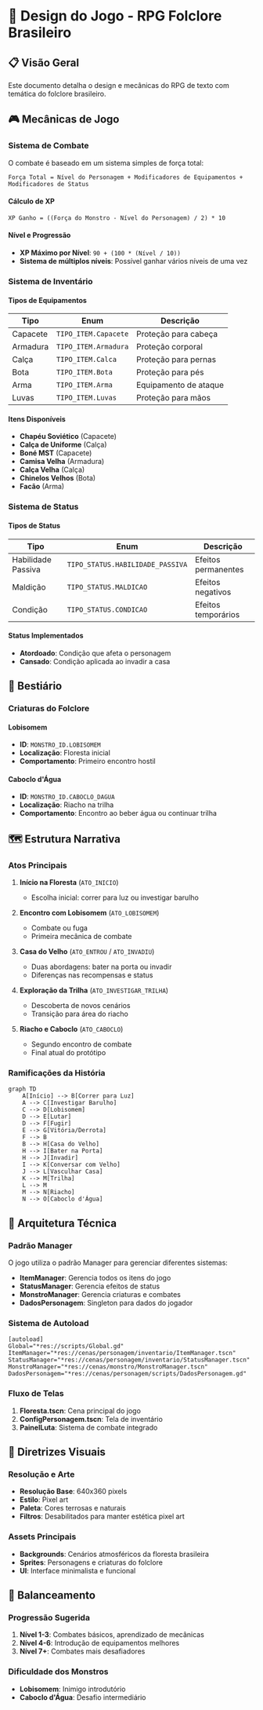# 🎲 Design do Jogo - RPG Folclore Brasileiro

## 📋 Visão Geral

Este documento detalha o design e mecânicas do RPG de texto com temática do folclore brasileiro.

## 🎮 Mecânicas de Jogo

### Sistema de Combate

O combate é baseado em um sistema simples de força total:

```
Força Total = Nível do Personagem + Modificadores de Equipamentos + Modificadores de Status
```

#### Cálculo de XP
```gdscript
XP Ganho = ((Força do Monstro - Nível do Personagem) / 2) * 10
```

#### Nível e Progressão
- **XP Máximo por Nível**: `90 + (100 * (Nível / 10))`
- **Sistema de múltiplos níveis**: Possível ganhar vários níveis de uma vez

### Sistema de Inventário

#### Tipos de Equipamentos
| Tipo | Enum | Descrição |
|------|------|-----------|
| Capacete | `TIPO_ITEM.Capacete` | Proteção para cabeça |
| Armadura | `TIPO_ITEM.Armadura` | Proteção corporal |
| Calça | `TIPO_ITEM.Calca` | Proteção para pernas |
| Bota | `TIPO_ITEM.Bota` | Proteção para pés |
| Arma | `TIPO_ITEM.Arma` | Equipamento de ataque |
| Luvas | `TIPO_ITEM.Luvas` | Proteção para mãos |

#### Itens Disponíveis
- **Chapéu Soviético** (Capacete)
- **Calça de Uniforme** (Calça)
- **Boné MST** (Capacete)
- **Camisa Velha** (Armadura)
- **Calça Velha** (Calça)
- **Chinelos Velhos** (Bota)
- **Facão** (Arma)

### Sistema de Status

#### Tipos de Status
| Tipo | Enum | Descrição |
|------|------|-----------|
| Habilidade Passiva | `TIPO_STATUS.HABILIDADE_PASSIVA` | Efeitos permanentes |
| Maldição | `TIPO_STATUS.MALDICAO` | Efeitos negativos |
| Condição | `TIPO_STATUS.CONDICAO` | Efeitos temporários |

#### Status Implementados
- **Atordoado**: Condição que afeta o personagem
- **Cansado**: Condição aplicada ao invadir a casa

## 🐺 Bestiário

### Criaturas do Folclore

#### Lobisomem
- **ID**: `MONSTRO_ID.LOBISOMEM`
- **Localização**: Floresta inicial
- **Comportamento**: Primeiro encontro hostil

#### Caboclo d'Água
- **ID**: `MONSTRO_ID.CABOCLO_DAGUA`
- **Localização**: Riacho na trilha
- **Comportamento**: Encontro ao beber água ou continuar trilha

## 🗺️ Estrutura Narrativa

### Atos Principais

1. **Início na Floresta** (`ATO_INICIO`)
   - Escolha inicial: correr para luz ou investigar barulho

2. **Encontro com Lobisomem** (`ATO_LOBISOMEM`)
   - Combate ou fuga
   - Primeira mecânica de combate

3. **Casa do Velho** (`ATO_ENTROU` / `ATO_INVADIU`)
   - Duas abordagens: bater na porta ou invadir
   - Diferenças nas recompensas e status

4. **Exploração da Trilha** (`ATO_INVESTIGAR_TRILHA`)
   - Descoberta de novos cenários
   - Transição para área do riacho

5. **Riacho e Caboclo** (`ATO_CABOCLO`)
   - Segundo encontro de combate
   - Final atual do protótipo

### Ramificações da História

```mermaid
graph TD
    A[Início] --> B[Correr para Luz]
    A --> C[Investigar Barulho]
    C --> D[Lobisomem]
    D --> E[Lutar]
    D --> F[Fugir]
    E --> G[Vitória/Derrota]
    F --> B
    B --> H[Casa do Velho]
    H --> I[Bater na Porta]
    H --> J[Invadir]
    I --> K[Conversar com Velho]
    J --> L[Vasculhar Casa]
    K --> M[Trilha]
    L --> M
    M --> N[Riacho]
    N --> O[Caboclo d'Água]
```

## 🔧 Arquitetura Técnica

### Padrão Manager

O jogo utiliza o padrão Manager para gerenciar diferentes sistemas:

- **ItemManager**: Gerencia todos os itens do jogo
- **StatusManager**: Gerencia efeitos de status
- **MonstroManager**: Gerencia criaturas e combates
- **DadosPersonagem**: Singleton para dados do jogador

### Sistema de Autoload

```gdscript
[autoload]
Global="*res://scripts/Global.gd"
ItemManager="*res://cenas/personagem/inventario/ItemManager.tscn"
StatusManager="*res://cenas/personagem/inventario/StatusManager.tscn"
MonstroManager="*res://cenas/monstro/MonstroManager.tscn"
DadosPersonagem="*res://cenas/personagem/scripts/DadosPersonagem.gd"
```

### Fluxo de Telas

1. **Floresta.tscn**: Cena principal do jogo
2. **ConfigPersonagem.tscn**: Tela de inventário
3. **PainelLuta**: Sistema de combate integrado

## 🎨 Diretrizes Visuais

### Resolução e Arte
- **Resolução Base**: 640x360 pixels
- **Estilo**: Pixel art
- **Paleta**: Cores terrosas e naturais
- **Filtros**: Desabilitados para manter estética pixel art

### Assets Principais
- **Backgrounds**: Cenários atmosféricos da floresta brasileira
- **Sprites**: Personagens e criaturas do folclore
- **UI**: Interface minimalista e funcional

## 🎯 Balanceamento

### Progressão Sugerida
1. **Nível 1-3**: Combates básicos, aprendizado de mecânicas
2. **Nível 4-6**: Introdução de equipamentos melhores
3. **Nível 7+**: Combates mais desafiadores

### Dificuldade dos Monstros
- **Lobisomem**: Inimigo introdutório
- **Caboclo d'Água**: Desafio intermediário
